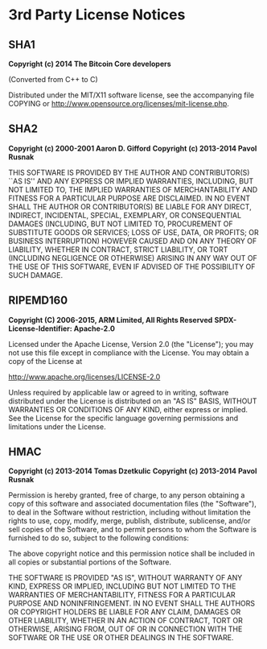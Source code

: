 # 3rd Party License Notices

## SHA1

**Copyright (c) 2014 The Bitcoin Core developers**

(Converted from C++ to C)

Distributed under the MIT/X11 software license, see the accompanying
file COPYING or http://www.opensource.org/licenses/mit-license.php.

## SHA2

**Copyright (c) 2000-2001 Aaron D. Gifford**
**Copyright (c) 2013-2014 Pavol Rusnak**

THIS SOFTWARE IS PROVIDED BY THE AUTHOR AND CONTRIBUTOR(S) ``AS IS'' AND
ANY EXPRESS OR IMPLIED WARRANTIES, INCLUDING, BUT NOT LIMITED TO, THE
IMPLIED WARRANTIES OF MERCHANTABILITY AND FITNESS FOR A PARTICULAR PURPOSE
ARE DISCLAIMED.  IN NO EVENT SHALL THE AUTHOR OR CONTRIBUTOR(S) BE LIABLE
FOR ANY DIRECT, INDIRECT, INCIDENTAL, SPECIAL, EXEMPLARY, OR CONSEQUENTIAL
DAMAGES (INCLUDING, BUT NOT LIMITED TO, PROCUREMENT OF SUBSTITUTE GOODS
OR SERVICES; LOSS OF USE, DATA, OR PROFITS; OR BUSINESS INTERRUPTION)
HOWEVER CAUSED AND ON ANY THEORY OF LIABILITY, WHETHER IN CONTRACT, STRICT
LIABILITY, OR TORT (INCLUDING NEGLIGENCE OR OTHERWISE) ARISING IN ANY WAY
OUT OF THE USE OF THIS SOFTWARE, EVEN IF ADVISED OF THE POSSIBILITY OF
SUCH DAMAGE.

## RIPEMD160

**Copyright (C) 2006-2015, ARM Limited, All Rights Reserved**
**SPDX-License-Identifier: Apache-2.0**

Licensed under the Apache License, Version 2.0 (the "License"); you may
not use this file except in compliance with the License.
You may obtain a copy of the License at

http://www.apache.org/licenses/LICENSE-2.0

Unless required by applicable law or agreed to in writing, software
distributed under the License is distributed on an "AS IS" BASIS, WITHOUT
WARRANTIES OR CONDITIONS OF ANY KIND, either express or implied.
See the License for the specific language governing permissions and
limitations under the License.

## HMAC

**Copyright (c) 2013-2014 Tomas Dzetkulic**
**Copyright (c) 2013-2014 Pavol Rusnak**

Permission is hereby granted, free of charge, to any person obtaining
a copy of this software and associated documentation files (the "Software"),
to deal in the Software without restriction, including without limitation
the rights to use, copy, modify, merge, publish, distribute, sublicense,
and/or sell copies of the Software, and to permit persons to whom the
Software is furnished to do so, subject to the following conditions:

The above copyright notice and this permission notice shall be included
in all copies or substantial portions of the Software.

THE SOFTWARE IS PROVIDED "AS IS", WITHOUT WARRANTY OF ANY KIND, EXPRESS
OR IMPLIED, INCLUDING BUT NOT LIMITED TO THE WARRANTIES OF MERCHANTABILITY,
FITNESS FOR A PARTICULAR PURPOSE AND NONINFRINGEMENT. IN NO EVENT SHALL
THE AUTHORS OR COPYRIGHT HOLDERS BE LIABLE FOR ANY CLAIM, DAMAGES
OR OTHER LIABILITY, WHETHER IN AN ACTION OF CONTRACT, TORT OR OTHERWISE,
ARISING FROM, OUT OF OR IN CONNECTION WITH THE SOFTWARE OR THE USE OR
OTHER DEALINGS IN THE SOFTWARE.
